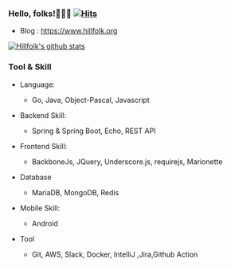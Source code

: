 ### Hello, folks!👨🏼‍💻 [![Hits](https://hits.seeyoufarm.com/api/count/incr/badge.svg?url=https%3A%2F%2Fgithub.com%2Fhillfolk&count_bg=%2379C83D&title_bg=%23555555&icon=&icon_color=%23E7E7E7&title=hits&edge_flat=false)](https://hits.seeyoufarm.com)

- Blog : https://www.hillfolk.org

[![Hillfolk's github stats](https://github-readme-stats.vercel.app/api?username=hillfolk)](https://github.com/anuraghazra/github-readme-stats) 


### Tool & Skill

-   Language:
    -   Go, Java, Object-Pascal, Javascript

-   Backend Skill:
    -   Spring & Spring Boot, Echo, REST API

-   Frontend Skill:
    -   BackboneJs, JQuery, Underscore.js, requirejs, Marionette

-   Database
    -   MariaDB, MongoDB, Redis

-   Mobile Skill:
    -   Android

-   Tool
    -   Git, AWS, Slack, Docker, IntelliJ ,Jira,Github Action


